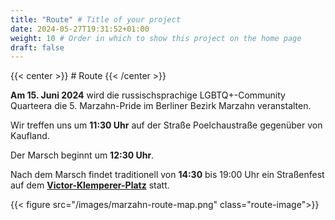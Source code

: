 ```yaml
---
title: "Route" # Title of your project
date: 2024-05-27T19:31:52+01:00
weight: 10 # Order in which to show this project on the home page
draft: false
---
```

{{< center >}} # Route {{< /center >}}

**Am 15. Juni 2024** wird die russischsprachige LGBTQ+-Community Quarteera die 5. Marzahn-Pride im Berliner Bezirk Marzahn veranstalten.

Wir treffen uns um **11:30 Uhr** auf der Straße Poelchaustraße gegenüber von Kaufland. 

Der Marsch beginnt um **12:30 Uhr**.

Nach dem Marsch findet traditionell von **14:30** bis 19:00 Uhr ein Straßenfest auf dem **[Victor-Klemperer-Platz](https://maps.app.goo.gl/12PfkDRWKR8yqouCA)** statt.

{{< figure src="/images/marzahn-route-map.png" class="route-image">}}